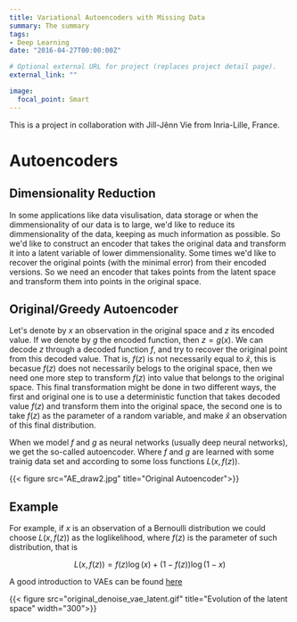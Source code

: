 ```yaml
---
title: Variational Autoencoders with Missing Data
summary: The summary
tags:
- Deep Learning
date: "2016-04-27T00:00:00Z"

# Optional external URL for project (replaces project detail page).
external_link: ""

image:
  focal_point: Smart
---
```


This is a project in collaboration with Jill-Jênn Vie from Inria-Lille, France.

# Autoencoders

## Dimensionality Reduction

In some applications like data visulisation, data storage or when the dimmensionality of our data is to large, we'd like to reduce its dimmensionality of the data,
keeping as much information as possible. So we'd like to construct an encoder that takes the original data and transform it into a latent variable of lower
dimmensionality. Some times we'd like to recover the original points (with the minimal error) from their encoded versions.
So we need an encoder that takes points from the latent space and
transform them into points in the original space.

## Original/Greedy Autoencoder

Let's denote by $x$ an observation in the original space and $z$ its encoded value. If we denote by $g$ the encoded function, then $z = g(x)$.
We can decode $z$ through a decoded function $f$,
and try to recover the original point from this decoded value. That is, $f(z)$ is not necessarily equal to $\hat x$, this is becasue $f(z)$ does not necessarily belogs to
the original space, then we need one more step to transform $f(z)$ into value that belongs to the original space.
This final transformation might be done in two different ways, the first
and original one is to use a deterministic function that takes decoded value $f(z)$ and transform them into the original space, the second one is to take $f(z)$ as the
parameter of a random variable, and make $\hat x$ an observation of this final distribution.

When we model $f$ and $g$ as neural networks (usually deep neural networks), we get the so-called autoencoder. Where $f$ and $g$ are learned with some trainig data set
and according to some loss functions $L(x, f(z))$.

{{< figure src="AE_draw2.jpg" title="Original Autoencoder">}}

## Example

For example, if $x$ is an observation of a Bernoulli distribution we could choose $L(x,f(z))$ as the loglikelihood, where $f(z)$ is the parameter of such distribution,
that is

$$L(x,f(z)) = f(z)\log(x)+(1-f(z))\log(1-x)$$



A good introduction to VAEs can be found <a href="https://towardsdatascience.com/understanding-variational-autoencoders-vaes-f70510919f73" target="_blank"> here </a>

{{< figure src="original_denoise_vae_latent.gif" title="Evolution of the latent space" width="300">}}





